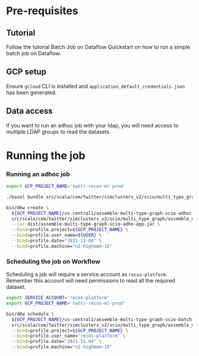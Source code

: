 # Pre-requisites

## Tutorial

Follow the tutorial Batch Job on Dataflow Quickstart on how to run a simple batch job on Dataflow.

## GCP setup

Ensure `gcloud` CLI is installed and `application_default_credentials.json` has been generated.

## Data access

If you want to run an adhoc job with your ldap, you will need access to multiple LDAP groups to read the datasets.

# Running the job

### Running an adhoc job

```bash
export GCP_PROJECT_NAME='twttr-recos-ml-prod'

./bazel bundle src/scala/com/twitter/simclusters_v2/scio/multi_type_graph/assemble_multi_type_graph:assemble-multi-type-graph-scio-adhoc-app

bin/d6w create \
  ${GCP_PROJECT_NAME}/us-central1/assemble-multi-type-graph-scio-adhoc-app \
  src/scala/com/twitter/simclusters_v2/scio/multi_type_graph/assemble_multi_type_graph/assemble-multi-type-graph-scio-adhoc.d6w \
  --jar dist/assemble-multi-type-graph-scio-adho-app.jar \
  --bind=profile.project=${GCP_PROJECT_NAME} \
  --bind=profile.user_name=${USER} \
  --bind=profile.date="2021-11-04" \
  --bind=profile.machine="n2-highmem-16"
```

### Scheduling the job on Workflow

Scheduling a job will require a service account as `recos-platform`.
Remember this account will need permissions to read all the required dataset.

```bash
export SERVICE_ACCOUNT='recos-platform'
export GCP_PROJECT_NAME='twttr-recos-ml-prod'

bin/d6w schedule \
  ${GCP_PROJECT_NAME}/us-central1/assemble-multi-type-graph-scio-batch-app \
  src/scala/com/twitter/simclusters_v2/scio/multi_type_graph/assemble_multi_type_graph/assemble-multi-type-graph-scio-batch.d6w \
  --bind=profile.project=${GCP_PROJECT_NAME} \
  --bind=profile.user_name="recos-platform" \
  --bind=profile.date="2021-11-04" \
  --bind=profile.machine="n2-highmem-16"
```
